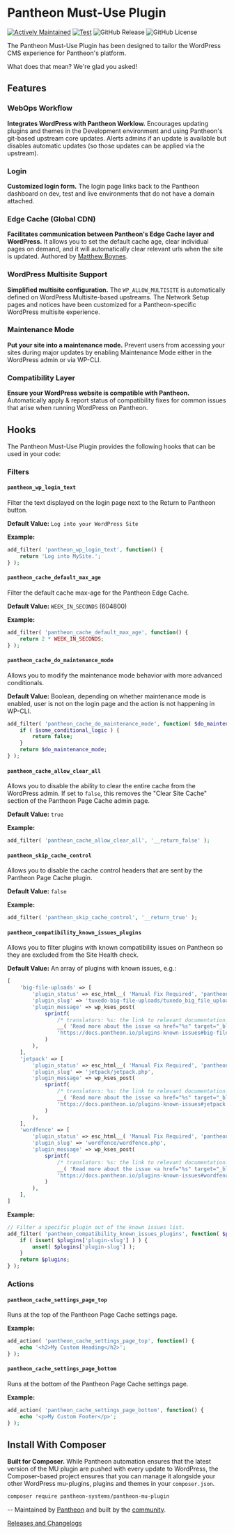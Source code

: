 # Pantheon Must-Use Plugin

[![Actively Maintained](https://img.shields.io/badge/Pantheon-Actively_Maintained-yellow?logo=pantheon&color=FFDC28)](https://docs.pantheon.io/oss-support-levels#actively-maintained-support)
[![Test](https://github.com/pantheon-systems/pantheon-mu-plugin/actions/workflows/test.yml/badge.svg)](https://github.com/pantheon-systems/pantheon-mu-plugin/actions/workflows/test.yml)
![GitHub Release](https://img.shields.io/github/v/release/pantheon-systems/pantheon-mu-plugin)
![GitHub License](https://img.shields.io/github/license/pantheon-systems/pantheon-mu-plugin)

The Pantheon Must-Use Plugin has been designed to tailor the WordPress CMS experience for Pantheon's platform.

What does that mean? We're glad you asked!

## Features

### WebOps Workflow
**Integrates WordPress with Pantheon Worklow.** Encourages updating plugins and themes in the Development environment and using Pantheon's git-based upstream core updates. Alerts admins if an update is available but disables automatic updates (so those updates can be applied via the upstream).

### Login
**Customized login form.** The login page links back to the Pantheon dashboard on dev, test and live environments that do not have a domain attached.

### Edge Cache (Global CDN)
**Facilitates communication between Pantheon's Edge Cache layer and WordPress.** It allows you to set the default cache age, clear individual pages on demand, and it will automatically clear relevant urls when the site is updated. Authored by [Matthew Boynes](http://www.alleyinteractive.com/).

### WordPress Multisite Support
**Simplified multisite configuration.** The `WP_ALLOW_MULTISITE` is automatically defined on WordPress Multisite-based upstreams. The Network Setup pages and notices have been customized for a Pantheon-specific WordPress multisite experience.

### Maintenance Mode
**Put your site into a maintenance mode.** Prevent users from accessing your sites during major updates by enabling Maintenance Mode either in the WordPress admin or via WP-CLI.

### Compatibility Layer
**Ensure your WordPress website is compatible with Pantheon.** Automatically apply & report status of compatibility fixes for common issues that arise when running WordPress on Pantheon.

## Hooks

The Pantheon Must-Use Plugin provides the following hooks that can be used in your code:

### Filters

#### `pantheon_wp_login_text`
Filter the text displayed on the login page next to the Return to Pantheon button.

**Default Value:** `Log into your WordPress Site`

**Example:**
```php
add_filter( 'pantheon_wp_login_text', function() {
	return 'Log into MySite.';
} );
```

#### `pantheon_cache_default_max_age`
Filter the default cache max-age for the Pantheon Edge Cache.

**Default Value:** `WEEK_IN_SECONDS` (604800)

**Example:**
```php
add_filter( 'pantheon_cache_default_max_age', function() {
    return 2 * WEEK_IN_SECONDS;
} );
```

#### `pantheon_cache_do_maintenance_mode`
Allows you to modify the maintenance mode behavior with more advanced conditionals.

**Default Value:** Boolean, depending on whether maintenance mode is enabled, user is not on the login page and the action is not happening in WP-CLI.

```php
add_filter( 'pantheon_cache_do_maintenance_mode', function( $do_maintenance_mode ) {
	if ( $some_conditional_logic ) {
		return false;
	}
	return $do_maintenance_mode;
} );
```

#### `pantheon_cache_allow_clear_all`
Allows you to disable the ability to clear the entire cache from the WordPress admin. If set to `false`, this removes the "Clear Site Cache" section of the Pantheon Page Cache admin page.

**Default Value:** `true`

**Example:**
```php
add_filter( 'pantheon_cache_allow_clear_all', '__return_false' );
```

#### `pantheon_skip_cache_control`
Allows you to disable the cache control headers that are sent by the Pantheon Page Cache plugin.

**Default Value:** `false`

**Example:**
```php
add_filter( 'pantheon_skip_cache_control', '__return_true' );
```

#### `pantheon_compatibility_known_issues_plugins`
Allows you to filter plugins with known compatibility issues on Pantheon so they are excluded from the Site Health check.

**Default Value:** An array of plugins with known issues, e.g.:
```php
[
	'big-file-uploads' => [
		'plugin_status' => esc_html__( 'Manual Fix Required', 'pantheon' ),
		'plugin_slug' => 'tuxedo-big-file-uploads/tuxedo_big_file_uploads.php',
		'plugin_message' => wp_kses_post(
			sprintf(
				/* translators: %s: the link to relevant documentation. */
				__( 'Read more about the issue <a href="%s" target="_blank">here</a>.', 'pantheon' ),
				'https://docs.pantheon.io/plugins-known-issues#big-file-uploads'
			)
		),
	],
	'jetpack' => [
		'plugin_status' => esc_html__( 'Manual Fix Required', 'pantheon' ),
		'plugin_slug' => 'jetpack/jetpack.php',
		'plugin_message' => wp_kses_post(
			sprintf(
				/* translators: %s: the link to relevant documentation. */
				__( 'Read more about the issue <a href="%s" target="_blank">here</a>.', 'pantheon' ),
				'https://docs.pantheon.io/plugins-known-issues#jetpack'
			)
		),
	],
	'wordfence' => [
		'plugin_status' => esc_html__( 'Manual Fix Required', 'pantheon' ),
		'plugin_slug' => 'wordfence/wordfence.php',
		'plugin_message' => wp_kses_post(
			sprintf(
				/* translators: %s: the link to relevant documentation. */
				__( 'Read more about the issue <a href="%s" target="_blank">here</a>.', 'pantheon' ),
				'https://docs.pantheon.io/plugins-known-issues#wordfence'
			)
		),
	],
]
```

**Example:**
```php
// Filter a specific plugin out of the known issues list.
add_filter( 'pantheon_compatibility_known_issues_plugins', function( $plugins ) {
	if ( isset( $plugins['plugin-slug'] ) ) {
		unset( $plugins['plugin-slug'] );
	}
	return $plugins;
} );
```

### Actions
#### `pantheon_cache_settings_page_top`
Runs at the top of the Pantheon Page Cache settings page.

**Example:**
```php
add_action( 'pantheon_cache_settings_page_top', function() {
	echo '<h2>My Custom Heading</h2>';
} );
```

#### `pantheon_cache_settings_page_bottom`
Runs at the bottom of the Pantheon Page Cache settings page.

**Example:**
```php
add_action( 'pantheon_cache_settings_page_bottom', function() {
	echo '<p>My Custom Footer</p>';
} );
```

## Install With Composer
**Built for Composer.** While Pantheon automation ensures that the latest version of the MU plugin are pushed with every update to WordPress, the Composer-based project ensures that you can manage it alongside your other WordPress mu-plugins, plugins and themes in your `composer.json`.

```bash
composer require pantheon-systems/pantheon-mu-plugin
```
--
Maintained by [Pantheon](https://pantheon.io) and built by the [community](https://github.com/pantheon-systems/pantheon-mu-plugin/graphs/contributors).

[Releases and Changelogs](https://github.com/pantheon-systems/pantheon-mu-plugin/releases)
